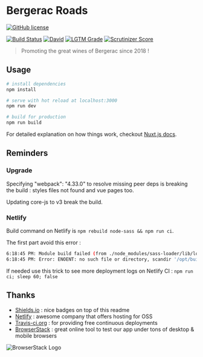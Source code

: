 # Bergerac Roads

[![GitHub license](https://img.shields.io/github/license/shuunen/bergerac-roads.svg?color=informational)](https://github.com/Shuunen/bergerac-roads/blob/master/LICENSE)

[![Build Status](https://travis-ci.org/Shuunen/bergerac-roads.svg?branch=master)](https://travis-ci.org/Shuunen/bergerac-roads)
[![David](https://img.shields.io/david/shuunen/bergerac-roads.svg)](https://david-dm.org/shuunen/bergerac-roads)
[![LGTM Grade](https://img.shields.io/lgtm/grade/javascript/github/Shuunen/bergerac-roads.svg)](https://lgtm.com/projects/g/Shuunen/bergerac-roads)
[![Scrutinizer Score](https://scrutinizer-ci.com/g/Shuunen/bergerac-roads/badges/quality-score.png?b=master)](https://scrutinizer-ci.com/g/Shuunen/bergerac-roads)

> Promoting the great wines of Bergerac since 2018 !

## Usage

``` bash
# install dependencies
npm install

# serve with hot reload at localhost:3000
npm run dev

# build for production
npm run build
```

For detailed explanation on how things work, checkout [Nuxt.js docs](https://nuxtjs.org).

## Reminders

### Upgrade

Specifying "webpack": "4.33.0" to resolve missing peer deps is breaking the build : styles files not found and vue pages too.

Updating core-js to v3 break the build.

### Netlify

Build command on Netlify is `npm rebuild node-sass && npm run ci`.

The first part avoid this error :

``` bash
6:18:45 PM: Module build failed (from ./node_modules/sass-loader/lib/loader.js):
6:18:45 PM: Error: ENOENT: no such file or directory, scandir '/opt/build/repo/node_modules/node-sass/vendor'
```

If needed use this trick to see more deployment logs on Netlify CI : `npm run ci; sleep 60; false`

## Thanks

- [Shields.io](https://shields.io) : nice badges on top of this readme
- [Netlify](https://www.netlify.com) : awesome company that offers hosting for OSS
- [Travis-ci.org](https://travis-ci.org) : for providing free continuous deployments
- [BrowserStack](https://www.browserstack.com) : great online tool to test our app under tons of desktop & mobile browsers

![BrowserStack Logo](https://www.browserstack.com/images/layout/browserstack-logo-600x315.png)
